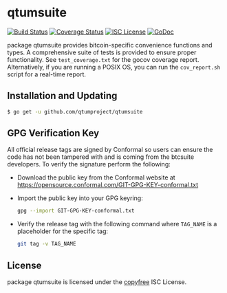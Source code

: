 qtumsuite
=========

[![Build Status](http://img.shields.io/travis/btcsuite/qtumsuite.svg)](https://travis-ci.org/btcsuite/qtumsuite)
[![Coverage Status](http://img.shields.io/coveralls/btcsuite/qtumsuite.svg)](https://coveralls.io/r/btcsuite/qtumsuite?branch=master)
[![ISC License](http://img.shields.io/badge/license-ISC-blue.svg)](http://copyfree.org)
[![GoDoc](http://img.shields.io/badge/godoc-reference-blue.svg)](http://godoc.org/github.com/qtumproject/qtumsuite)

package qtumsuite provides bitcoin-specific convenience functions and types.
A comprehensive suite of tests is provided to ensure proper functionality.  See
`test_coverage.txt` for the gocov coverage report.  Alternatively, if you are
running a POSIX OS, you can run the `cov_report.sh` script for a real-time
report.


## Installation and Updating

```bash
$ go get -u github.com/qtumproject/qtumsuite
```

## GPG Verification Key

All official release tags are signed by Conformal so users can ensure the code
has not been tampered with and is coming from the btcsuite developers.  To
verify the signature perform the following:

- Download the public key from the Conformal website at
  https://opensource.conformal.com/GIT-GPG-KEY-conformal.txt

- Import the public key into your GPG keyring:
  ```bash
  gpg --import GIT-GPG-KEY-conformal.txt
  ```

- Verify the release tag with the following command where `TAG_NAME` is a
  placeholder for the specific tag:
  ```bash
  git tag -v TAG_NAME
  ```

## License

package qtumsuite is licensed under the [copyfree](http://copyfree.org) ISC
License.
